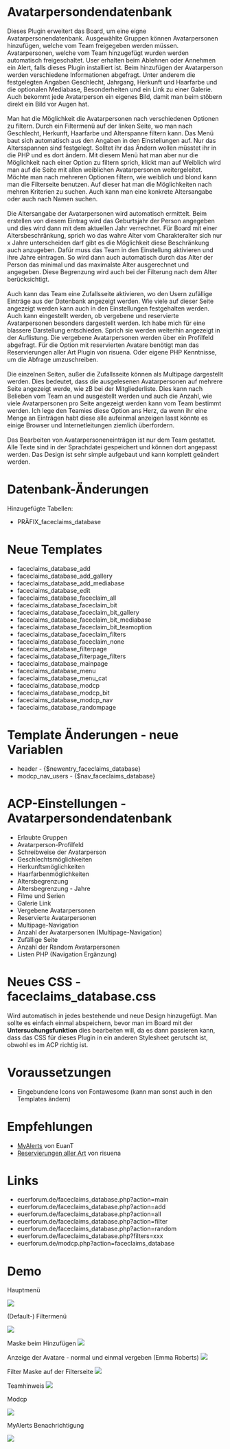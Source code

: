 # Avatarpersondendatenbank
Dieses Plugin erweitert das Board, um eine eigne Avatarpersonendatenbank. Ausgewählte Gruppen können Avatarpersonen hinzufügen, welche vom Team freigegeben werden müssen. Avatarpersonen, welche vom Team hinzugefügt wurden werden automatisch freigeschaltet. User erhalten beim Ablehnen oder Annehmen ein Alert, falls dieses Plugin installiert ist. Beim hinzufügen der Avatarperson werden verschiedene Informationen abgefragt. Unter anderem die festgelegten Angaben Geschlecht, Jahrgang, Herkunft und Haarfarbe und die optionalen Mediabase, Besonderheiten und ein Link zu einer Galerie. Auch bekommt jede Avatarperson ein eigenes Bild, damit man beim stöbern direkt ein Bild vor Augen hat. <br>
<br>
Man hat die Möglichkeit die Avatarpersonen nach verschiedenen Optionen zu filtern. Durch ein Filtermenü auf der linken Seite, wo man nach Geschlecht, Herkunft, Haarfarbe und Alterspanne filtern kann. Das Menü baut sich automatisch aus den Angaben in den Einstellungen auf. Nur das Altersspannen sind festgelegt. Solltet ihr das Ändern wollen müsstet ihr in die PHP und es dort ändern. Mit diesem Menü hat man aber nur die Möglichkeit nach einer Option zu filtern sprich, klickt man auf Weiblich wird man auf die Seite mit allen weiblichen Avatarpersonen weitergeleitet. Möchte man nach mehreren Optionen filtern, wie weiblich und blond kann man die Filterseite benutzen. Auf dieser hat man die Möglichkeiten nach mehren Kriterien zu suchen. Auch kann man eine konkrete Altersangabe oder auch nach Namen suchen. <br>
<br>
Die Altersangabe der Avatarpersonen wird automatisch ermittelt. Beim erstellen von diesem Eintrag wird das Geburtsjahr der Person angegeben und dies wird dann mit dem aktuellen Jahr verrechnet. Für Board mit einer Altersbeschränkung, sprich wo das wahre Alter vom Charakteralter sich nur x Jahre unterscheiden darf gibt es die Möglichkeit diese Beschränkung auch anzugeben. Dafür muss das Team in den Einstellung aktivieren und ihre Jahre eintragen. So wird dann auch automatisch durch das Alter der Person das minimal und das maximalste Alter ausgerechnet und angegeben. Diese Begrenzung wird auch bei der Filterung nach dem Alter berücksichtigt.<br>
<br>
Auch kann das Team eine Zufallsseite aktivieren, wo den Usern zufällige Einträge aus der Datenbank angezeigt werden. Wie viele auf dieser Seite angezeigt werden kann auch in den Einstellungen festgehalten werden. Auch kann eingestellt werden, ob vergebene und reservierte Avatarpersonen besonders dargestellt werden. Ich habe mich für eine blassere Darstellung entschieden. Sprich sie werden weiterhin angezeigt in der Auflistung. Die vergebene Avatarpersonen werden über ein Profilfeld abgefragt. Für die Option mit reservierten Avatare benötigt man das Reservierungen aller Art Plugin von risuena. Oder eigene PHP Kenntnisse, um die Abfrage umzuschreiben.<br><br>
Die einzelnen Seiten, außer die Zufallsseite können als Multipage dargestellt werden. Dies bedeutet, dass die ausgelesenen Avatarpersonen auf mehrere Seite angezeigt werde, wie zB bei der Mitgliederliste. Dies kann nach Belieben vom Team an und ausgestellt werden und auch die Anzahl, wie viele Avatarpersonen pro Seite angezeigt werden kann vom Team bestimmt werden. Ich lege den Teamies diese Option ans Herz, da wenn ihr eine Menge an Einträgen habt diese alle aufeinmal anzeigen lasst könnte es einige Browser und Internetleitungen ziemlich überfordern.<br><br>
Das Bearbeiten von Avatarpersoneneinträgen ist nur dem Team gestattet. Alle Texte sind in der Sprachdatei gespeichert und können dort angepasst werden. Das Design ist sehr simple aufgebaut und kann komplett geändert werden. 

# Datenbank-Änderungen
Hinzugefügte Tabellen:
- PRÄFIX_faceclaims_database

# Neue Templates
- faceclaims_database_add
- faceclaims_database_add_gallery
- faceclaims_database_add_mediabase
- faceclaims_database_edit
- faceclaims_database_faceclaim_all
- faceclaims_database_faceclaim_bit
- faceclaims_database_faceclaim_bit_gallery
- faceclaims_database_faceclaim_bit_mediabase
- faceclaims_database_faceclaim_bit_teamoption
- faceclaims_database_faceclaim_filters
- faceclaims_database_faceclaim_none
- faceclaims_database_filterpage
- faceclaims_database_filterpage_filters
- faceclaims_database_mainpage
- faceclaims_database_menu
- faceclaims_database_menu_cat
- faceclaims_database_modcp
- faceclaims_database_modcp_bit
- faceclaims_database_modcp_nav
- faceclaims_database_randompage

# Template Änderungen - neue Variablen
- header - {$newentry_faceclaims_database}
- modcp_nav_users - {$nav_faceclaims_database}

# ACP-Einstellungen - Avatarpersondendatenbank
- Erlaubte Gruppen
- Avatarperson-Profilfeld
- Schreibweise der Avatarperson
- Geschlechtsmöglichkeiten
- Herkunftsmöglichkeiten
- Haarfarbenmöglichkeiten
- Altersbegrenzung
- Altersbegrenzung - Jahre
- Filme und Serien
- Galerie Link
- Vergebene Avatarpersonen
- Reservierte Avatarpersonen
- Multipage-Navigation
- Anzahl der Avatarpersonen (Multipage-Navigation)
- Zufällige Seite
- Anzahl der Random Avatarpersonen
- Listen PHP (Navigation Ergänzung)

# Neues CSS - faceclaims_database.css
Wird automatisch in jedes bestehende und neue Design hinzugefügt. Man sollte es einfach einmal abspeichern, bevor man im Board mit der <b>Untersuchungsfunktion</b> dies bearbeiten will, da es dann passieren kann, dass das CSS für dieses Plugin in ein anderen Stylesheet gerutscht ist, obwohl es im ACP richtig ist. 

# Voraussetzungen
- Eingebundene Icons von Fontawesome (kann man sonst auch in den Templates ändern)

# Empfehlungen
- <a href="https://github.com/MyBBStuff/MyAlerts" target="_blank">MyAlerts</a> von EuanT
- <a href="https://github.com/katjalennartz/reservations" target="_blank">Reservierungen aller Art</a> von risuena

# Links
- euerforum.de/faceclaims_database.php?action=main
- euerforum.de/faceclaims_database.php?action=add
- euerforum.de/faceclaims_database.php?action=all
- euerforum.de/faceclaims_database.php?action=filter
- euerforum.de/faceclaims_database.php?action=random
- euerforum.de/faceclaims_database.php?filters=xxx
- euerforum.de/modcp.php?action=faceclaims_database

# Demo
Hauptmenü</p>
<img src="https://www.bilder-hochladen.net/files/m4bn-aw-de58.png">

(Default-) Filtermenü</p>
<img src="https://www.bilder-hochladen.net/files/big/m4bn-av-f0c2.png">

Maske beim Hinzufügen
<img src="https://www.bilder-hochladen.net/files/big/m4bn-as-9ec1.png">

Anzeige der Avatare - normal und einmal vergeben (Emma Roberts)
<img src="https://www.bilder-hochladen.net/files/big/m4bn-at-2726.png">

Filter Maske auf der Filterseite
<img src="https://www.bilder-hochladen.net/files/big/m4bn-au-9f7b.png">

Teamhinweis 
<img src="https://www.bilder-hochladen.net/files/m4bn-b2-3a3a.png">

Modcp</p>
<img src="https://www.bilder-hochladen.net/files/big/m4bn-ax-c54e.png">

MyAlerts Benachrichtigung</p>
<img src="https://www.bilder-hochladen.net/files/m4bn-b0-288f.png">
